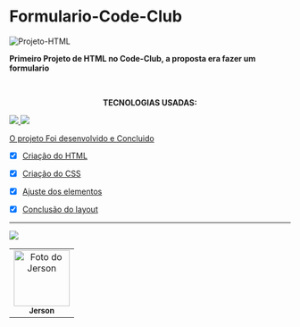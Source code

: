 # Formulario-Code-Club
 
![Projeto-HTML](https://user-images.githubusercontent.com/93807470/166833391-ab4ecfd4-03aa-4d8a-a3e6-e18f88bdb66b.png)

<b>Primeiro Projeto de HTML no Code-Club, a proposta era fazer um formulario</b>

<br>
 <p align="center"><b>TECNOLOGIAS USADAS:</b></p>
 
<a href="#">	<img src="https://img.shields.io/badge/HTML5-E34F26?style=for-the-badge&logo=html5&logoColor=white">
<a href="#"> <img src="https://img.shields.io/badge/CSS3-1572B6?style=for-the-badge&logo=css3&logoColor=white">

O projeto Foi desenvolvido e Concluido

- [x] Criação do HTML
- [x] Criação do CSS 
- [x] Ajuste dos elementos 
- [x] Conclusão do layout

 
 ----
 <a href="https://www.linkedin.com/in/jerson-de-carvalho-da-silveira-04815522a/">
  <img src="https://img.shields.io/badge/LinkedIn-0077B5?style=for-the-badge&logo=linkedin&logoColor=white">
 </a>

<table>
  <tr>
    <td align="center">
      <a href="https://www.linkedin.com/in/jerson-de-carvalho-da-silveira-04815522a/">
        <img src="https://avatars3.githubusercontent.com/u/31936044" width="100px;" alt="Foto do Jerson"/><br>
        <sub>
          <b>Jerson</b>
        </sub>
      </a>
    </td>
